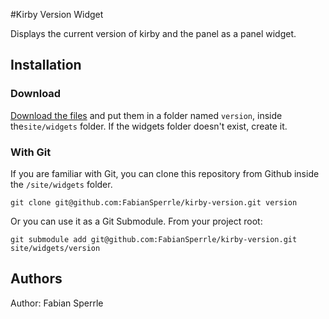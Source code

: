 #Kirby Version Widget

Displays the current version of kirby and the panel as a panel widget.

## Installation

### Download
[Download the files](https://github.com/FabianSperrle/kirby-version/archive/master.zip) and put them in a folder named `version`, inside the`site/widgets` folder. If the widgets folder doesn't exist, create it.

### With Git
If you are familiar with Git, you can clone this repository from Github inside the <code>/site/widgets</code> folder.

    git clone git@github.com:FabianSperrle/kirby-version.git version

Or you can use it as a Git Submodule. From your project root:

    git submodule add git@github.com:FabianSperrle/kirby-version.git site/widgets/version

## Authors

Author: Fabian Sperrle
